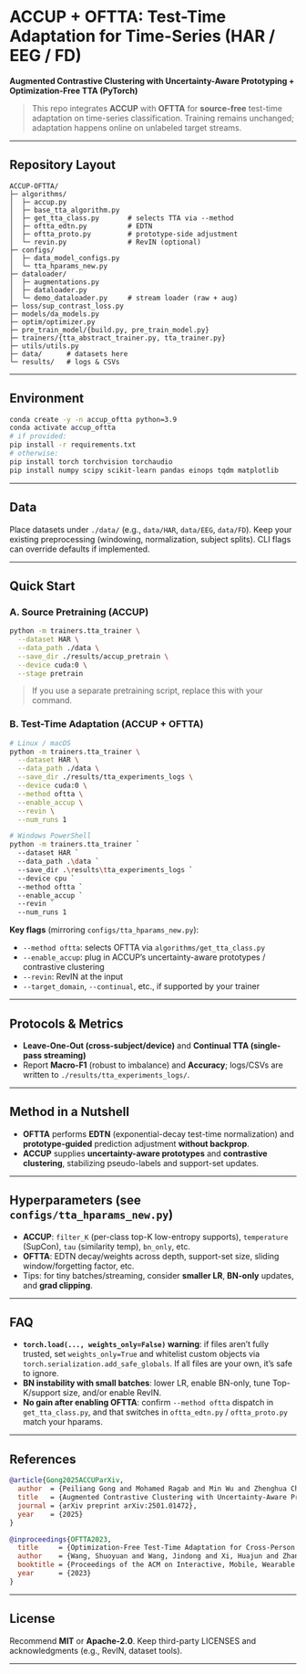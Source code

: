 

# ACCUP + OFTTA: Test-Time Adaptation for Time-Series (HAR / EEG / FD)

**Augmented Contrastive Clustering with Uncertainty-Aware Prototyping + Optimization-Free TTA (PyTorch)**

> This repo integrates **ACCUP** with **OFTTA** for **source-free** test-time adaptation on time-series classification. Training remains unchanged; adaptation happens online on unlabeled target streams.

---

## Repository Layout

```
ACCUP-OFTTA/
├─ algorithms/
│  ├─ accup.py
│  ├─ base_tta_algorithm.py
│  ├─ get_tta_class.py       # selects TTA via --method
│  ├─ oftta_edtn.py          # EDTN
│  ├─ oftta_proto.py         # prototype-side adjustment
│  └─ revin.py               # RevIN (optional)
├─ configs/
│  ├─ data_model_configs.py
│  └─ tta_hparams_new.py
├─ dataloader/
│  ├─ augmentations.py
│  ├─ dataloader.py
│  └─ demo_dataloader.py     # stream loader (raw + aug)
├─ loss/sup_contrast_loss.py
├─ models/da_models.py
├─ optim/optimizer.py
├─ pre_train_model/{build.py, pre_train_model.py}
├─ trainers/{tta_abstract_trainer.py, tta_trainer.py}
├─ utils/utils.py
├─ data/      # datasets here
└─ results/   # logs & CSVs
```

---

## Environment

```bash
conda create -y -n accup_oftta python=3.9
conda activate accup_oftta
# if provided:
pip install -r requirements.txt
# otherwise:
pip install torch torchvision torchaudio
pip install numpy scipy scikit-learn pandas einops tqdm matplotlib
```

---

## Data

Place datasets under `./data/` (e.g., `data/HAR`, `data/EEG`, `data/FD`). Keep your existing preprocessing (windowing, normalization, subject splits). CLI flags can override defaults if implemented.

---

## Quick Start

### A. Source Pretraining (ACCUP)

```bash
python -m trainers.tta_trainer \
  --dataset HAR \
  --data_path ./data \
  --save_dir ./results/accup_pretrain \
  --device cuda:0 \
  --stage pretrain
```

> If you use a separate pretraining script, replace this with your command.

### B. Test-Time Adaptation (ACCUP + OFTTA)

```bash
# Linux / macOS
python -m trainers.tta_trainer \
  --dataset HAR \
  --data_path ./data \
  --save_dir ./results/tta_experiments_logs \
  --device cuda:0 \
  --method oftta \
  --enable_accup \
  --revin \
  --num_runs 1

# Windows PowerShell
python -m trainers.tta_trainer `
  --dataset HAR `
  --data_path .\data `
  --save_dir .\results\tta_experiments_logs `
  --device cpu `
  --method oftta `
  --enable_accup `
  --revin `
  --num_runs 1
```

**Key flags** (mirroring `configs/tta_hparams_new.py`):

* `--method oftta`: selects OFTTA via `algorithms/get_tta_class.py`
* `--enable_accup`: plug in ACCUP’s uncertainty-aware prototypes / contrastive clustering
* `--revin`: RevIN at the input
* `--target_domain`, `--continual`, etc., if supported by your trainer

---

## Protocols & Metrics

* **Leave-One-Out (cross-subject/device)** and **Continual TTA (single-pass streaming)**
* Report **Macro-F1** (robust to imbalance) and **Accuracy**; logs/CSVs are written to `./results/tta_experiments_logs/`.

---

## Method in a Nutshell

* **OFTTA** performs **EDTN** (exponential-decay test-time normalization) and **prototype-guided** prediction adjustment **without backprop**.
* **ACCUP** supplies **uncertainty-aware prototypes** and **contrastive clustering**, stabilizing pseudo-labels and support-set updates.

---

## Hyperparameters (see `configs/tta_hparams_new.py`)

* **ACCUP**: `filter_K` (per-class top-K low-entropy supports), `temperature` (SupCon), `tau` (similarity temp), `bn_only`, etc.
* **OFTTA**: EDTN decay/weights across depth, support-set size, sliding window/forgetting factor, etc.
* Tips: for tiny batches/streaming, consider **smaller LR**, **BN-only** updates, and **grad clipping**.

---

## FAQ

* **`torch.load(..., weights_only=False)` warning**: if files aren’t fully trusted, set `weights_only=True` and whitelist custom objects via `torch.serialization.add_safe_globals`. If all files are your own, it’s safe to ignore.
* **BN instability with small batches**: lower LR, enable BN-only, tune Top-K/support size, and/or enable RevIN.
* **No gain after enabling OFTTA**: confirm `--method oftta` dispatch in `get_tta_class.py`, and that switches in `oftta_edtn.py` / `oftta_proto.py` match your hparams.

---

## References

```bibtex
@article{Gong2025ACCUParXiv,
  author  = {Peiliang Gong and Mohamed Ragab and Min Wu and Zhenghua Chen and Yongyi Su and Xiaoli Li and Daoqiang Zhang},
  title   = {Augmented Contrastive Clustering with Uncertainty-Aware Prototyping for Time Series Test Time Adaptation},
  journal = {arXiv preprint arXiv:2501.01472},
  year    = {2025}
}

@inproceedings{OFTTA2023,
  title     = {Optimization-Free Test-Time Adaptation for Cross-Person Activity Recognition},
  author    = {Wang, Shuoyuan and Wang, Jindong and Xi, Huajun and Zhang, Bob and Zhang, Lei and Wei, Hongxin},
  booktitle = {Proceedings of the ACM on Interactive, Mobile, Wearable and Ubiquitous Technologies (IMWUT)},
  year      = {2023}
}
```

---

## License

Recommend **MIT** or **Apache-2.0**. Keep third-party LICENSES and acknowledgments (e.g., RevIN, dataset tools).

---

